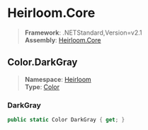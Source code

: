 # Heirloom.Core

> **Framework**: .NETStandard,Version=v2.1  
> **Assembly**: [Heirloom.Core][0]  

## Color.DarkGray

> **Namespace**: [Heirloom][0]  
> **Type**: [Color][1]  

### DarkGray

```cs
public static Color DarkGray { get; }
```

[0]: ../../../Heirloom.Core.md
[1]: ../Color.md
